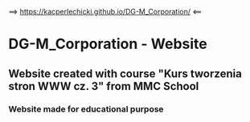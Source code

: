 ==> https://kacperlechicki.github.io/DG-M_Corporation/ <==

# DG-M_Corporation - Website

## Website created with course "Kurs tworzenia stron WWW cz. 3" from MMC School
### Website made for educational purpose

